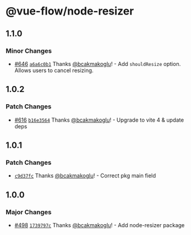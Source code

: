# @vue-flow/node-resizer

## 1.1.0

### Minor Changes

- [#646](https://github.com/bcakmakoglu/vue-flow/pull/646) [`a6a6c0b1`](https://github.com/bcakmakoglu/vue-flow/commit/a6a6c0b1afef357e163ddc9b2d44bece76dc1c41) Thanks [@bcakmakoglu](https://github.com/bcakmakoglu)! - Add `shouldResize` option. Allows users to cancel resizing.

## 1.0.2

### Patch Changes

- [#616](https://github.com/bcakmakoglu/vue-flow/pull/616) [`b16e3564`](https://github.com/bcakmakoglu/vue-flow/commit/b16e3564708c5429ad594156341fa3e95f84d3b2) Thanks [@bcakmakoglu](https://github.com/bcakmakoglu)! - Upgrade to vite 4 & update deps

## 1.0.1

### Patch Changes

- [`c9d37fc`](https://github.com/bcakmakoglu/vue-flow/commit/c9d37fcad85e6f7643d3905d34a2d2c6566b3977) Thanks [@bcakmakoglu](https://github.com/bcakmakoglu)! - Correct pkg main field

## 1.0.0

### Major Changes

- [#498](https://github.com/bcakmakoglu/vue-flow/pull/498) [`1739797c`](https://github.com/bcakmakoglu/vue-flow/commit/1739797cfebca2d0f9a5d6864dc75c2e1f6ee722) Thanks [@bcakmakoglu](https://github.com/bcakmakoglu)! - Add node-resizer package
